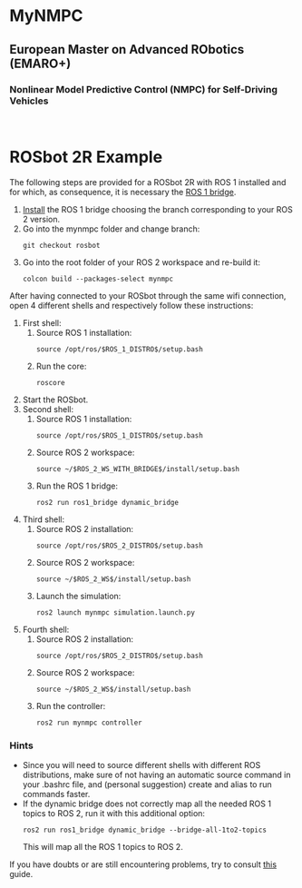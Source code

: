 # MyNMPC
## European Master on Advanced RObotics (EMARO+)
### Nonlinear Model Predictive Control (NMPC) for Self-Driving Vehicles

<br>

# ROSbot 2R Example

The following steps are provided for a ROSbot 2R with ROS 1 installed and for which, as consequence, it is necessary the <a href="https://github.com/ros2/ros1_bridge">ROS 1 bridge</a>.

<ol>
    <li><a href="https://github.com/ros2/ros1_bridge#prerequisites">Install</a> the ROS 1 bridge choosing the branch corresponding to your ROS 2 version.</li>
    <li>Go into the mynmpc folder and change branch:
    <pre><code>git checkout rosbot</code></pre>
    </li>
    <li>Go into the root folder of your ROS 2 workspace and re-build it:
    <pre><code>colcon build --packages-select mynmpc</code></pre>
    </li>
</ol>

After having connected to your ROSbot through the same wifi connection, open 4 different shells and respectively follow these instructions:
<ol>
    <li>First shell:
        <ol>
            <li>Source ROS 1 installation:
            <pre><code>source /opt/ros/$ROS_1_DISTRO$/setup.bash</code></pre>
            </li>
            <li>Run the core:
            <pre><code>roscore</code></pre>
            </li>
        </ol>
    </li>
    <li>Start the ROSbot.</li>
    <li>Second shell:
        <ol>
            <li>Source ROS 1 installation:
            <pre><code>source /opt/ros/$ROS_1_DISTRO$/setup.bash</code></pre>
            </li>
            <li>Source ROS 2 workspace:
            <pre><code>source ~/$ROS_2_WS_WITH_BRIDGE$/install/setup.bash</code></pre>
            </li>
            <li>Run the ROS 1 bridge:
            <pre><code>ros2 run ros1_bridge dynamic_bridge</code></pre>
            </li>
        </ol>
    </li>
    <li>Third shell:
        <ol>
            <li>Source ROS 2 installation:
            <pre><code>source /opt/ros/$ROS_2_DISTRO$/setup.bash</code></pre>
            </li>
            <li>Source ROS 2 workspace:
            <pre><code>source ~/$ROS_2_WS$/install/setup.bash</code></pre>
            </li>
            <li>Launch the simulation:
            <pre><code>ros2 launch mynmpc simulation.launch.py</code></pre>
            </li>
        </ol>
    </li>
    <li>Fourth shell:
        <ol>
            <li>Source ROS 2 installation:
            <pre><code>source /opt/ros/$ROS_2_DISTRO$/setup.bash</code></pre>
            </li>
            <li>Source ROS 2 workspace:
            <pre><code>source ~/$ROS_2_WS$/install/setup.bash</code></pre>
            </li>
            <li>Run the controller: <pre><code>ros2 run mynmpc controller</code></pre>
            </li>
        </ol>
    </li>
</ol>

### Hints

<ul>
    <li>Since you will need to source different shells with different ROS distributions, make sure of not having an automatic source command in your .bashrc file, and (personal suggestion) create and alias to run commands faster.
    </li>
    <li>If the dynamic bridge does not correctly map all the needed ROS 1 topics to ROS 2, run it with this additional option:
    <pre><code>ros2 run ros1_bridge dynamic_bridge --bridge-all-1to2-topics</code></pre>
    This will map all the ROS 1 topics to ROS 2.
    </li>
</ul>
If you have doubts or are still encountering problems, try to consult <a href="https://github.com/mmatteo-hub/rosbot_ws">this</a> guide.
